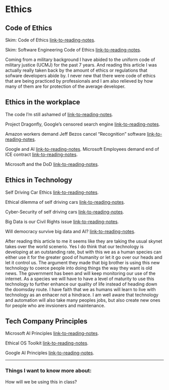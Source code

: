 # Ethics 

## Code of Ethics

Skim: Code of Ethics [link-to-reading-notes](https://www.acm.org/code-of-ethics).



Skim: Software Engineering Code of Ethics [link-to-reading-notes](https://ethics.acm.org/code-of-ethics/software-engineering-code/).

Coming from a military background I have abided to the uniform code of military justice (UCMJ) for the past 7 years. And reading this article I was actually really taken back by the amount of ethics or regulations that sofware developers abide by. I never new that there were code of ethics that are being practiced by professionals and I am also relieved by how many of them are for protection of the average developer.

## Ethics in the workplace

The code I’m still ashamed of [link-to-reading-notes](https://medium.freecodecamp.org/the-code-im-still-ashamed-of-e4c021dff55e).



Project Dragonfly, Google’s censored search engine [link-to-reading-notes](https://www.vox.com/2018/8/17/17704526/google-dragonfly-censored-search-engine-china).



Amazon workers demand Jeff Bezos cancel “Recognition” software [link-to-reading-notes](https://gizmodo.com/amazon-workers-demand-jeff-bezos-cancel-face-recognitio-1827037509).



Google and AI [link-to-reading-notes](https://gizmodo.com/in-reversal-google-says-its-ai-will-not-be-used-for-we-1826649327).
Microsoft Employees demand end of ICE contract [link-to-reading-notes](https://web.archive.org/web/20211124172013/https://www.nytimes.com/2018/06/19/technology/tech-companies-immigration-border.html).



Microsoft and the DoD [link-to-reading-notes](https://web.archive.org/web/20200616232735/https://www.businessinsider.com/microsoft-employees-protest-contract-us-army-hololens-2019-2).



## Ethics in Technology

Self Driving Car Ethics [link-to-reading-notes](https://www.freep.com/story/money/cars/2017/11/21/self-driving-cars-ethics/804805001/).



Ethical dilemma of self driving cars [link-to-reading-notes](https://www.theglobeandmail.com/globe-drive/culture/technology/the-ethical-dilemmas-of-self-drivingcars/article37803470/).



Cyber-Security of self driving cars [link-to-reading-notes](https://phys.org/news/2017-02-cybersecurity-self-driving-cars.html).



Big Data is our Civil Rights issue [link-to-reading-notes](http://solveforinteresting.com/big-data-is-our-generations-civil-rights-issue-and-we-dont-know-it/).



Will democracy survive big data and AI? [link-to-reading-notes](https://www.scientificamerican.com/article/will-democracy-survive-big-data-and-artificial-intelligence/).

After reading this article to me it seems like they are taking the usual skynet takes over the world scenerio. Yes I do think that our technology is developing at an outstanding rate, but with this we as a human species can either use it for the greater good of humanity or let it go over our heads and let it control us. The argument they made that big brother is using this new technology to coerce people into doing things the way they want is old news. The government has been and will keep monitoring our use of the internet. As a species we will have to have a level of maturity to use this technology to further enhance our quality of life instead of heading down the doomsday route. I have faith that we as humans will learn to live with technology as an enhacer not a hindrace. I am well aware that technology and automation will also take many peoples jobs, but also create new ones for people who are invsioners and maintenance.

## Tech Company Principles

Microsoft AI Principles [link-to-reading-notes](https://www.microsoft.com/en-us/AI/our-approach-to-ai).



Ethical OS Toolkit [link-to-reading-notes](https://ethicalos.org/).



Google AI Principles [link-to-reading-notes](https://www.blog.google/technology/ai/ai-principles/).



*************************************************************************************************************

### Things I want to know more about:

How will we be using this in class?